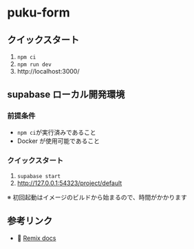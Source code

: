 # puku-form

## クイックスタート

1. `npm ci`
2. `npm run dev`
3. http://localhost:3000/

## supabase ローカル開発環境

### 前提条件

- `npm ci`が実行済みであること
- Docker が使用可能であること

### クイックスタート

1. `supabase start`
2. http://127.0.0.1:54323/project/default

※ 初回起動はイメージのビルドから始まるので、時間がかかります

## 参考リンク

- 📖 [Remix docs](https://remix.run/docs)

